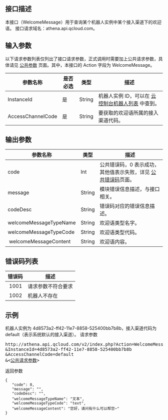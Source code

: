 ## 接口描述
本接口（WelcomeMessage）用于查询某个机器人实例中某个接入渠道下的欢迎语。
接口请求域名：athena.api.qcloud.com。

## 输入参数
以下请求参数列表仅列出了接口请求参数，正式调用时需要加上公共请求参数，具体请见 [公共参数](/document/product/671/14384) 页面。其中，本接口的 Action 字段为 WelcomeMessage。

| 参数名称 | 是否必选 | 类型 | 描述 | 
|---------|---------|---------|---------|
| InstanceId | 是 | String	 | 机器人实例 ID，可以在 [云控制台机器人列表](http://console.tcecqpoc.fsphere.cn/athena) 中查到。 | 
| AccessChannelCode | 是 | String | 要获取的欢迎语所属的接入渠道代码。 | 

## 输出参数

| 参数名称 | 类型 | 描述 | 
|---------|---------|---------|
| code | Int | 公共错误码，0 表示成功，其他值表示失败，详见 [公共错误码](/document/product/671/14390)页面。|
| message | String | 模块错误信息描述，与接口相关。|
| codeDesc | String | 错误码对应的错误信息描述。|
| welcomeMessageTypeName | String | 欢迎语类型名字。|
| welcomeMessageTypeCode | String | 欢迎语类型代码。|
| welcomeMessageContent | String | 欢迎语内容。 |

## 错误码列表

| 错误码 | 描述 |
|---------|---------|
| 1001 | 请求参数不符合要求 |
| 1002 | 机器人不存在 |

## 示例
机器人实例为 4d8573a2-ff42-11e7-8858-525400bb7b8b，接入渠道代码为 default（表示系统默认的接入渠道）。
请求参数
<pre>
http://athena.api.qcloud.com/v2/index.php?Action=WelcomeMessage
&InstanceId=4d8573a2-ff42-11e7-8858-525400bb7b8b
&AccessChannelCode=default
&<<a href=/document/product/671/14384>公共请求参数</a>>
</pre>
返回参数
```
{
   "code": 0,
   "message": "",
   "codeDesc": "",
   "welcomeMessageTypeName": "文本",
   "welcomeMessageTypeCode": "text",
   "welcomeMessageContent": "您好，请问有什么可以帮您~"
}
```

